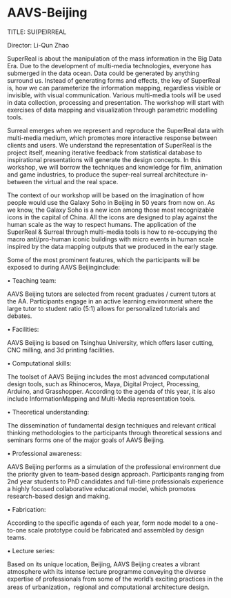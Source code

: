 AAVS-Beijing
============

TITLE: SU(PE)RREAL

Director: Li-Qun Zhao

SuperReal is about the manipulation of the mass information in the Big Data Era. Due to the development of multi-media technologies, everyone has submerged in the data ocean. Data could be generated by anything surround us. Instead of generating forms and effects, the key of SuperReal is, how we can parameterize the information mapping, regardless visible or invisible, with visual communication. Various multi-media tools will be used in data collection, processing and presentation. The workshop will start with exercises of data mapping and visualization through parametric modelling tools.

Surreal emerges when we represent and reproduce the SuperReal data with multi-media medium, which promotes more interactive response between clients and users. We understand the representation of SuperReal is the project itself, meaning iterative feedback from statistical database to inspirational presentations will generate the design concepts. In this workshop, we will borrow the techniques and knowledge for film, animation and game industries, to produce the super-real surreal architecture in-between the virtual and the real space. 

The context of our workshop will be based on the imagination of how people would use the Galaxy Soho in Beijing in 50 years from now on. As we know, the Galaxy Soho is a new icon among those most recognizable icons in the capital of China. All the icons are designed to play against the human scale as the way to respect humans. The application of the SuperReal & Surreal through multi-media tools is how to re-occupying the macro anti/pro-human iconic buildings with micro events in human scale inspired by the data mapping outputs that we produced in the early stage.

 

Some of the most prominent features, which the participants will be exposed to during AAVS Beijinginclude:   

•  Teaching team: 

AAVS Beijing tutors are selected from recent graduates / current tutors at the AA. Participants engage in an active learning environment where the large tutor to student ratio (5:1) allows for personalized tutorials and debates.

•  Facilities: 

AAVS Beijing is based on Tsinghua University, which offers laser cutting, CNC milling, and 3d printing facilities.

•  Computational skills: 

The toolset of AAVS Beijing includes the most advanced computational design tools, such as Rhinoceros, Maya, Digital Project, Processing, Arduino, and Grasshopper. According to the agenda of this year, it is also include InformationMapping and Multi-Media representation tools.

•  Theoretical understanding: 

The dissemination of fundamental design techniques and relevant critical thinking methodologies to the participants through theoretical sessions and seminars forms one of the major goals of AAVS Beijing.

•  Professional awareness: 

AAVS Beijing performs as a simulation of the professional environment due the priority given to team-based design approach. Participants ranging from 2nd year students to PhD candidates and full-time professionals experience a highly focused collaborative educational model, which promotes research-based design and making.

•  Fabrication: 

According to the specific agenda of each year, form node model to a one-to-one scale prototype could be fabricated and assembled by design teams.

•  Lecture series: 

Based on its unique location, Beijing, AAVS Beijing creates a vibrant atmosphere with its intense lecture programme conveying the diverse expertise of professionals from some of the world’s exciting practices in the areas of urbanization，regional and computational architecture design.
